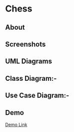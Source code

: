 # Chess
## About

## Screenshots

## UML Diagrams
## Class Diagram:- 
## Use Case Diagram:-
## Demo
[Demo Link](https://drive.google.com/file/d/18KJpia0zjZVwA6tPrwir1D8KDH2K3oi2/view?usp=sharing)

